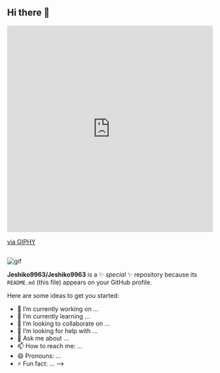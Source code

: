 ## Hi there 👋
<iframe src="https://giphy.com/embed/bGgsc5mWoryfgKBx1u" width="480" height="480" style="" frameBorder="0" class="giphy-embed" allowFullScreen></iframe><p><a href="https://giphy.com/gifs/computador-gu-tecnology-bGgsc5mWoryfgKBx1u">via GIPHY</a></p>
<div id="header" align="center">
<img scr="https://i.giphy.com/media/v1.Y2lkPTc5MGI3NjExbmszMGd6M2pwY2gwMjB6anR4aDNxbjZ2NDd1bTl4cHEzbDM0cGhkOSZlcD12MV9pbnRlcm5hbF9naWZfYnlfaWQmY3Q9Zw/bGgsc5mWoryfgKBx1u/giphy.gif" width="100"/>
</div>

![gif](https://github.com/Jeshiko9963/Jeshiko9963/assets/174110877/958658d2-aa3c-4280-ae63-851a9b05d683)



**Jeshiko9963/Jeshiko9963** is a ✨ _special_ ✨ repository because its `README.md` (this file) appears on your GitHub profile.

Here are some ideas to get you started:

- 🔭 I’m currently working on ...
- 🌱 I’m currently learning ...
- 👯 I’m looking to collaborate on ...
- 🤔 I’m looking for help with ...
- 💬 Ask me about ...
- 📫 How to reach me: ...
- 😄 Pronouns: ...
- ⚡ Fun fact: ...
-->

